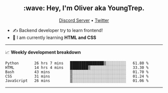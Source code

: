 <h2 align="center">:wave: Hey, I'm Oliver aka YoungTrep.</h2>
<p align="center">
  <a href="https://discord.gg/CfRPnCDEaN">Discord Server</a> •
  <a href="https://twitter.com/trep_young">Twitter</a>
</p>

- ✍️ Backend developer try to learn frontend!
- 📝 I am currently learning **HTML and CSS**

-------

📈 **Weekly development breakdown**
<!--START_SECTION:waka-->
```text
Python       26 hrs 7 mins   ███████████████▒░░░░░░░░░   61.80 % 
HTML         14 hrs 4 mins   ████████▒░░░░░░░░░░░░░░░░   33.30 % 
Bash         43 mins         ▒░░░░░░░░░░░░░░░░░░░░░░░░   01.70 % 
CSS          31 mins         ▒░░░░░░░░░░░░░░░░░░░░░░░░   01.24 % 
JavaScript   26 mins         ▒░░░░░░░░░░░░░░░░░░░░░░░░   01.06 % 
```
<!--END_SECTION:waka-->

-------
